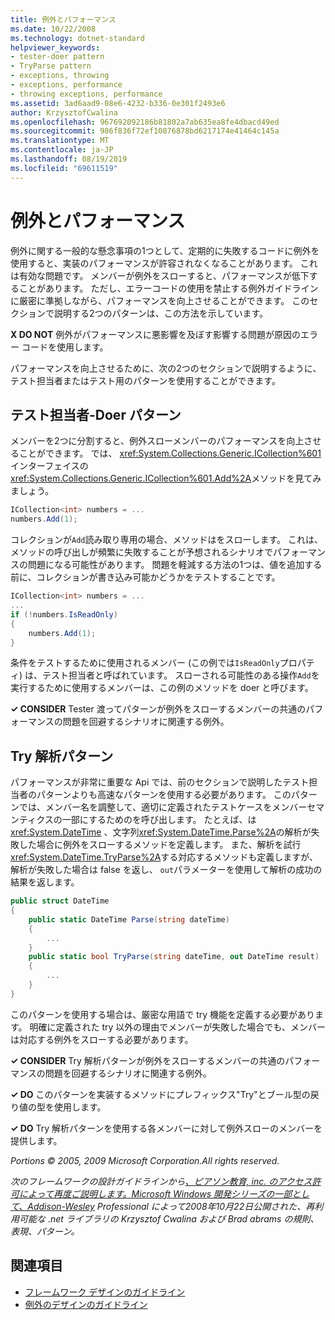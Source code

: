 ```yaml
---
title: 例外とパフォーマンス
ms.date: 10/22/2008
ms.technology: dotnet-standard
helpviewer_keywords:
- tester-doer pattern
- TryParse pattern
- exceptions, throwing
- exceptions, performance
- throwing exceptions, performance
ms.assetid: 3ad6aad9-08e6-4232-b336-0e301f2493e6
author: KrzysztofCwalina
ms.openlocfilehash: 967692092186b81802a7ab635ea8fe4dbacd49ed
ms.sourcegitcommit: 986f836f72ef10876878bd6217174e41464c145a
ms.translationtype: MT
ms.contentlocale: ja-JP
ms.lasthandoff: 08/19/2019
ms.locfileid: "69611519"
---
```

# <a name="exceptions-and-performance"></a>例外とパフォーマンス
例外に関する一般的な懸念事項の1つとして、定期的に失敗するコードに例外を使用すると、実装のパフォーマンスが許容されなくなることがあります。 これは有効な問題です。 メンバーが例外をスローすると、パフォーマンスが低下することがあります。 ただし、エラーコードの使用を禁止する例外ガイドラインに厳密に準拠しながら、パフォーマンスを向上させることができます。 このセクションで説明する2つのパターンは、この方法を示しています。

 **X DO NOT** 例外がパフォーマンスに悪影響を及ぼす影響する問題が原因のエラー コードを使用します。

 パフォーマンスを向上させるために、次の2つのセクションで説明するように、テスト担当者またはテスト用のパターンを使用することができます。

## <a name="tester-doer-pattern"></a>テスト担当者-Doer パターン
 メンバーを2つに分割すると、例外スローメンバーのパフォーマンスを向上させることができます。 では、 <xref:System.Collections.Generic.ICollection%601>インターフェイスの<xref:System.Collections.Generic.ICollection%601.Add%2A>メソッドを見てみましょう。

```csharp
ICollection<int> numbers = ...
numbers.Add(1);
```

 コレクションが`Add`読み取り専用の場合、メソッドはをスローします。 これは、メソッドの呼び出しが頻繁に失敗することが予想されるシナリオでパフォーマンスの問題になる可能性があります。 問題を軽減する方法の1つは、値を追加する前に、コレクションが書き込み可能かどうかをテストすることです。

```csharp
ICollection<int> numbers = ...
...
if (!numbers.IsReadOnly)
{
    numbers.Add(1);
}
```

 条件をテストするために使用されるメンバー (この例では`IsReadOnly`プロパティ) は、テスト担当者と呼ばれています。 スローされる可能性のある操作`Add`を実行するために使用するメンバーは、この例のメソッドを doer と呼びます。

 **✓ CONSIDER** Tester 渡ってパターンが例外をスローするメンバーの共通のパフォーマンスの問題を回避するシナリオに関連する例外。

## <a name="try-parse-pattern"></a>Try 解析パターン
 パフォーマンスが非常に重要な Api では、前のセクションで説明したテスト担当者のパターンよりも高速なパターンを使用する必要があります。 このパターンでは、メンバー名を調整して、適切に定義されたテストケースをメンバーセマンティクスの一部にするためのを呼び出します。 たとえば、は<xref:System.DateTime> 、文字列<xref:System.DateTime.Parse%2A>の解析が失敗した場合に例外をスローするメソッドを定義します。 また、解析を試行<xref:System.DateTime.TryParse%2A>する対応するメソッドも定義しますが、解析が失敗した場合は false を返し、 `out`パラメーターを使用して解析の成功の結果を返します。

```csharp
public struct DateTime
{
    public static DateTime Parse(string dateTime)
    {
        ...
    }
    public static bool TryParse(string dateTime, out DateTime result)
    {
        ...
    }
}
```

 このパターンを使用する場合は、厳密な用語で try 機能を定義する必要があります。 明確に定義された try 以外の理由でメンバーが失敗した場合でも、メンバーは対応する例外をスローする必要があります。

 **✓ CONSIDER** Try 解析パターンが例外をスローするメンバーの共通のパフォーマンスの問題を回避するシナリオに関連する例外。

 **✓ DO** このパターンを実装するメソッドにプレフィックス"Try"とブール型の戻り値の型を使用します。

 **✓ DO** Try 解析パターンを使用する各メンバーに対して例外スローのメンバーを提供します。

 *Portions © 2005, 2009 Microsoft Corporation.All rights reserved.*

 *次のフレームワークの設計ガイドラインから[、ピアソン教育, inc. のアクセス許可によって再度ご説明します。Microsoft Windows 開発シリーズの一部として、Addison-Wesley](https://www.informit.com/store/framework-design-guidelines-conventions-idioms-and-9780321545619) Professional によって2008年10月22日公開された、再利用可能な .net ライブラリの Krzysztof Cwalina および Brad abrams の規則、表現、パターン。*

## <a name="see-also"></a>関連項目

- [フレームワーク デザインのガイドライン](../../../docs/standard/design-guidelines/index.md)
- [例外のデザインのガイドライン](../../../docs/standard/design-guidelines/exceptions.md)
